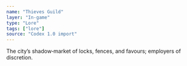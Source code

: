 ```yaml
---
name: "Thieves Guild"
layer: "In-game"
type: "Lore"
tags: ["lore"]
source: "Codex 1.0 import"
---
```

The city’s shadow‑market of locks, fences, and favours; employers of discretion.
